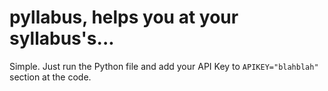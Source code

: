 # pyllabus, helps you at your syllabus's...

Simple. Just run the Python file and add your API Key to ```APIKEY="blahblah"``` section at the code.
